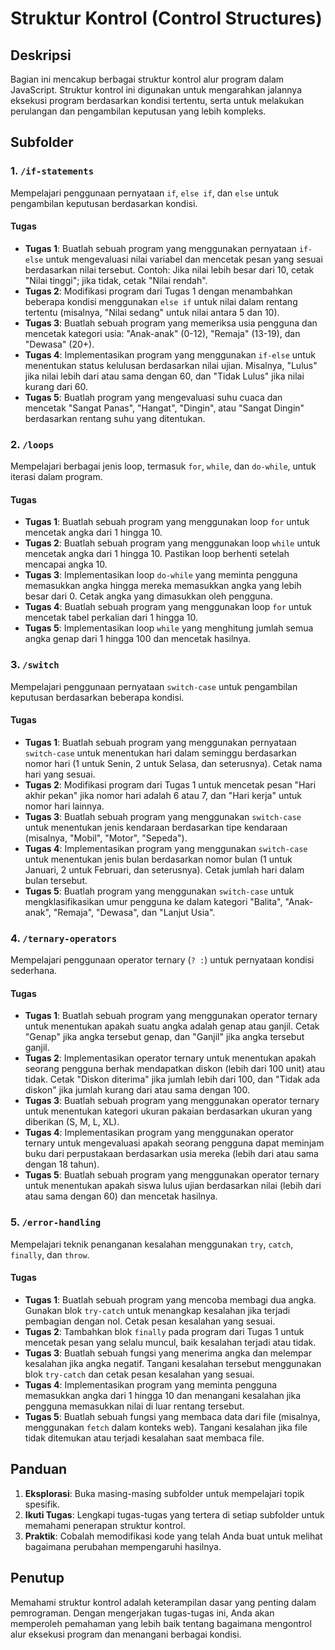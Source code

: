 # Struktur Kontrol (Control Structures)

## Deskripsi
Bagian ini mencakup berbagai struktur kontrol alur program dalam JavaScript. Struktur kontrol ini digunakan untuk mengarahkan jalannya eksekusi program berdasarkan kondisi tertentu, serta untuk melakukan perulangan dan pengambilan keputusan yang lebih kompleks.

## Subfolder

### 1. **`/if-statements`**
Mempelajari penggunaan pernyataan `if`, `else if`, dan `else` untuk pengambilan keputusan berdasarkan kondisi.

#### Tugas
- **Tugas 1**: Buatlah sebuah program yang menggunakan pernyataan `if-else` untuk mengevaluasi nilai variabel dan mencetak pesan yang sesuai berdasarkan nilai tersebut. Contoh: Jika nilai lebih besar dari 10, cetak "Nilai tinggi"; jika tidak, cetak "Nilai rendah".
- **Tugas 2**: Modifikasi program dari Tugas 1 dengan menambahkan beberapa kondisi menggunakan `else if` untuk nilai dalam rentang tertentu (misalnya, "Nilai sedang" untuk nilai antara 5 dan 10).
- **Tugas 3**: Buatlah sebuah program yang memeriksa usia pengguna dan mencetak kategori usia: "Anak-anak" (0-12), "Remaja" (13-19), dan "Dewasa" (20+).
- **Tugas 4**: Implementasikan program yang menggunakan `if-else` untuk menentukan status kelulusan berdasarkan nilai ujian. Misalnya, "Lulus" jika nilai lebih dari atau sama dengan 60, dan "Tidak Lulus" jika nilai kurang dari 60.
- **Tugas 5**: Buatlah program yang mengevaluasi suhu cuaca dan mencetak "Sangat Panas", "Hangat", "Dingin", atau "Sangat Dingin" berdasarkan rentang suhu yang ditentukan.

### 2. **`/loops`**
Mempelajari berbagai jenis loop, termasuk `for`, `while`, dan `do-while`, untuk iterasi dalam program.

#### Tugas
- **Tugas 1**: Buatlah sebuah program yang menggunakan loop `for` untuk mencetak angka dari 1 hingga 10.
- **Tugas 2**: Buatlah sebuah program yang menggunakan loop `while` untuk mencetak angka dari 1 hingga 10. Pastikan loop berhenti setelah mencapai angka 10.
- **Tugas 3**: Implementasikan loop `do-while` yang meminta pengguna memasukkan angka hingga mereka memasukkan angka yang lebih besar dari 0. Cetak angka yang dimasukkan oleh pengguna.
- **Tugas 4**: Buatlah sebuah program yang menggunakan loop `for` untuk mencetak tabel perkalian dari 1 hingga 10.
- **Tugas 5**: Implementasikan loop `while` yang menghitung jumlah semua angka genap dari 1 hingga 100 dan mencetak hasilnya.

### 3. **`/switch`**
Mempelajari penggunaan pernyataan `switch-case` untuk pengambilan keputusan berdasarkan beberapa kondisi.

#### Tugas
- **Tugas 1**: Buatlah sebuah program yang menggunakan pernyataan `switch-case` untuk menentukan hari dalam seminggu berdasarkan nomor hari (1 untuk Senin, 2 untuk Selasa, dan seterusnya). Cetak nama hari yang sesuai.
- **Tugas 2**: Modifikasi program dari Tugas 1 untuk mencetak pesan "Hari akhir pekan" jika nomor hari adalah 6 atau 7, dan "Hari kerja" untuk nomor hari lainnya.
- **Tugas 3**: Buatlah sebuah program yang menggunakan `switch-case` untuk menentukan jenis kendaraan berdasarkan tipe kendaraan (misalnya, "Mobil", "Motor", "Sepeda").
- **Tugas 4**: Implementasikan program yang menggunakan `switch-case` untuk menentukan jenis bulan berdasarkan nomor bulan (1 untuk Januari, 2 untuk Februari, dan seterusnya). Cetak jumlah hari dalam bulan tersebut.
- **Tugas 5**: Buatlah program yang menggunakan `switch-case` untuk mengklasifikasikan umur pengguna ke dalam kategori "Balita", "Anak-anak", "Remaja", "Dewasa", dan "Lanjut Usia".

### 4. **`/ternary-operators`**
Mempelajari penggunaan operator ternary (`? :`) untuk pernyataan kondisi sederhana.

#### Tugas
- **Tugas 1**: Buatlah sebuah program yang menggunakan operator ternary untuk menentukan apakah suatu angka adalah genap atau ganjil. Cetak "Genap" jika angka tersebut genap, dan "Ganjil" jika angka tersebut ganjil.
- **Tugas 2**: Implementasikan operator ternary untuk menentukan apakah seorang pengguna berhak mendapatkan diskon (lebih dari 100 unit) atau tidak. Cetak "Diskon diterima" jika jumlah lebih dari 100, dan "Tidak ada diskon" jika jumlah kurang dari atau sama dengan 100.
- **Tugas 3**: Buatlah sebuah program yang menggunakan operator ternary untuk menentukan kategori ukuran pakaian berdasarkan ukuran yang diberikan (S, M, L, XL).
- **Tugas 4**: Implementasikan program yang menggunakan operator ternary untuk mengevaluasi apakah seorang pengguna dapat meminjam buku dari perpustakaan berdasarkan usia mereka (lebih dari atau sama dengan 18 tahun).
- **Tugas 5**: Buatlah sebuah program yang menggunakan operator ternary untuk menentukan apakah siswa lulus ujian berdasarkan nilai (lebih dari atau sama dengan 60) dan mencetak hasilnya.

### 5. **`/error-handling`**
Mempelajari teknik penanganan kesalahan menggunakan `try`, `catch`, `finally`, dan `throw`.

#### Tugas
- **Tugas 1**: Buatlah sebuah program yang mencoba membagi dua angka. Gunakan blok `try-catch` untuk menangkap kesalahan jika terjadi pembagian dengan nol. Cetak pesan kesalahan yang sesuai.
- **Tugas 2**: Tambahkan blok `finally` pada program dari Tugas 1 untuk mencetak pesan yang selalu muncul, baik kesalahan terjadi atau tidak.
- **Tugas 3**: Buatlah sebuah fungsi yang menerima angka dan melempar kesalahan jika angka negatif. Tangani kesalahan tersebut menggunakan blok `try-catch` dan cetak pesan kesalahan yang sesuai.
- **Tugas 4**: Implementasikan program yang meminta pengguna memasukkan angka dari 1 hingga 10 dan menangani kesalahan jika pengguna memasukkan nilai di luar rentang tersebut.
- **Tugas 5**: Buatlah sebuah fungsi yang membaca data dari file (misalnya, menggunakan `fetch` dalam konteks web). Tangani kesalahan jika file tidak ditemukan atau terjadi kesalahan saat membaca file.

## Panduan
1. **Eksplorasi**: Buka masing-masing subfolder untuk mempelajari topik spesifik.
2. **Ikuti Tugas**: Lengkapi tugas-tugas yang tertera di setiap subfolder untuk memahami penerapan struktur kontrol.
3. **Praktik**: Cobalah memodifikasi kode yang telah Anda buat untuk melihat bagaimana perubahan mempengaruhi hasilnya.

## Penutup
Memahami struktur kontrol adalah keterampilan dasar yang penting dalam pemrograman. Dengan mengerjakan tugas-tugas ini, Anda akan memperoleh pemahaman yang lebih baik tentang bagaimana mengontrol alur eksekusi program dan menangani berbagai kondisi.
